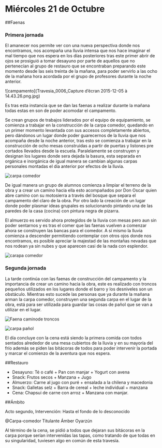 # Miércoles 21 de Octubre

##Faenas

### Primera jornada
El amanecer nos permite ver con una nueva perspectiva donde nos encontramos, nos acompaña una lluvia intensa que nos hace imaginar el mal tiempo que nos espera en los días posteriores tras este primer abrir de ojos se prosiguió  a tomar desayuno  por parte de aquellos que no pertenecían al grupo de restauro que se encontraban preparando este momento desde las seis treinta de la mañana, para poder servirlo a las ocho de la mañana hora acordada por el grupo de profesores durante la noche anterior.

![campamento](Travesia_0006_Capture d’écran 2015-12-05 à 14.43.26.png.jpg)

Es tras esta instancia  que se dan las faenas a realizar durante la mañana todas estas en son de poder acomodar el campamento.

Se crean grupos de trabajos liderados por el equipo de equipamiento, se comienza a trabajar en la construcción de la carpa comedor, quedando en un primer momento levantada con sus accesos completamente abiertos, pero dándonos un lugar donde poder guarecernos de la lluvia que nos acompaña desde la noche anterior, tras esto se comienza a trabajar en la construcción de ocho mesas construidas a partir de puertas y listones pre cortados llevados desde la escuela. Paralelamente se construyen y designan  los lugares donde sera dejada la basura, esta separada en orgánica e inorgánica de igual manera se cambian algunas carpas personales montadas el dia anterior por efectos de la lluvia.

![carpa comedor](CarpaCampemento.png)

De igual manera un grupo de alumnos comienza a limpiar el terreno de la obra y a crear un camino hacia ella esto acompañados por Don Oscar quien abre camino con su motosierra a través del bosque que separa el campamento del claro de la obra. Por otro lado la creación de un lugar donde poder plasmar ideas grupales es solucionando pintando una de las paredes de la casa (cocina) con pintura negra de pizarra.



El almuerzo es servido ahora protegidos de la lluvia con mesas pero aun sin poder sentarnos y es tras el comer que las faenas vuelven a comenzar ahora se construyen las bancas para el comedor. A sí mismo la lluvia comienza a descender permitiendo contemplar con otros ojos donde nos encontramos, es posible apreciar la majestad de las montañas nevadas que nos rodean ya sin nubes y que aparecen casi de la nada con esplendor.

![carapa comedor](img/faenas/12188055_10208092123481435_4493617434927975675_o.jpg)


### Segunda jornada 

La tarde continúa con las faenas de construcción del campamento y la importancia de crear un camino hacia la obra, este es realizado con troncos pequeños utilizados en los lugares donde el barro y los desniveles son un obstáculo. Mientras esto sucede las personas que ya durante la mañana arman la carpa comedor, construyen una segunda carpa en el lugar de la obra, está para ser utilizada para guardar las cosas de pañol que se van a utilizar en el lugar.



![Faena caminode troncos](img/faenas/DSC05448.JPG)

![carpa pañol](img/faenas/11698833_10208092180202853_3416076539970641443_o.jpg)

El día concluye con la cena está siendo la primera comida con todos sentados alrededor de una mesa cubiertos de la lluvia y en su mayoría del frío además se piden las bitácoras de todos para poder intervenir la portada y marcar el comienzo de la aventura que nos espera.

   	
##Restauro

- Desayuno: Té o café + Pan con manjar + Yogurt con avena
- Snack: Frutos secos + Manzana + Jugo
- Almuerzo: Carne al jugo con puré + ensalada a la chilena y macedonia
- Snack: Galletas selz + Barra de cereal + leche individual + manzana
- Cena: Chapsui de carne con arroz + Manzana con manjar. 



##Ámbito

Acto segundo, Intervención: Hasta el fondo de lo desconocido

@Carpa-comedor Titulante Ámber Oyarzún

Al término de la cena, se pidió a todos que dejaran sus bitácoras en la carpa porque serían intervenidas las tapas, como tratando de que todas en su singularidad, tuviesen algo en común de esta travesía.

